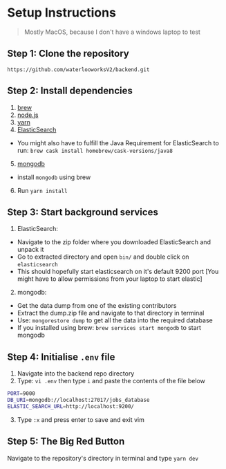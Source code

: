 # Setup Instructions
> Mostly MacOS, because I don't have a windows laptop to test

## Step 1: Clone the repository
`https://github.com/waterlooworksV2/backend.git`

## Step 2: Install dependencies
1. [brew](brew.sh)
2. [node.js](https://nodejs.org/en/)
3. [yarn](https://yarnpkg.com/lang/en/docs/install/#mac-stable)
4. [ElasticSearch](https://www.elastic.co/downloads/elasticsearch)
  - You might also have to fulfill the Java Requirement for ElasticSearch to run: `brew cask install homebrew/cask-versions/java8`
5. [mongodb](https://docs.mongodb.com/manual/tutorial/install-mongodb-on-os-x/)
  - install `mongodb` using brew
6. Run `yarn install`

## Step 3: Start background services
1. ElasticSearch:
  - Navigate to the zip folder where you downloaded ElasticSearch and unpack it
  - Go to extracted directory and open `bin/` and double click on `elasticsearch`
  - This should hopefully start elasticsearch on it's default 9200 port [You might have to allow permissions from your laptop to start elastic]

2. mongodb:
  - Get the data dump from one of the existing contributors
  - Extract the dump.zip file and navigate to that directory in terminal
  - Use: `mongorestore dump` to get all the data into the required database
  - If you installed using brew: `brew services start mongodb` to start mongodb

## Step 4: Initialise `.env` file
1. Navigate into the backend repo directory
2. Type: `vi .env` then type `i` and paste the contents of the file below
```bash
PORT=9000
DB_URI=mongodb://localhost:27017/jobs_database
ELASTIC_SEARCH_URL=http://localhost:9200/
```
3. Type `:x` and press enter to save and exit vim

## Step 5: The Big Red Button
Navigate to the repository's directory in terminal and type `yarn dev`
